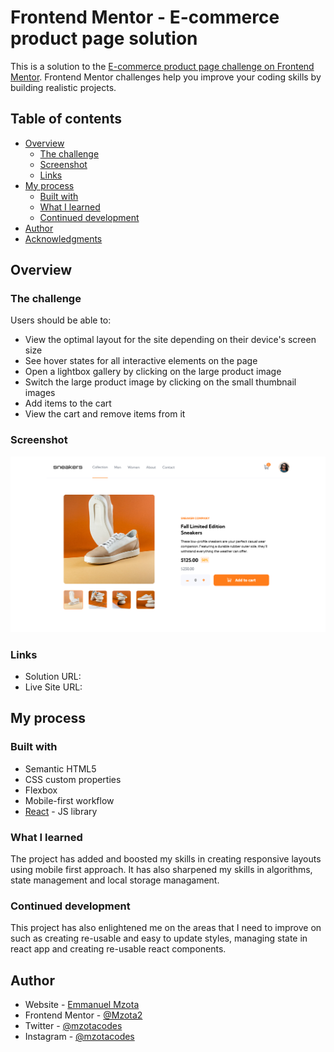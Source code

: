 # Frontend Mentor - E-commerce product page solution

This is a solution to the [E-commerce product page challenge on Frontend Mentor](https://www.frontendmentor.io/challenges/ecommerce-product-page-UPsZ9MJp6). Frontend Mentor challenges help you improve your coding skills by building realistic projects.

## Table of contents

- [Overview](#overview)
  - [The challenge](#the-challenge)
  - [Screenshot](#screenshot)
  - [Links](#links)
- [My process](#my-process)
  - [Built with](#built-with)
  - [What I learned](#what-i-learned)
  - [Continued development](#continued-development)
- [Author](#author)
- [Acknowledgments](#acknowledgments)

## Overview

### The challenge

Users should be able to:

- View the optimal layout for the site depending on their device's screen size
- See hover states for all interactive elements on the page
- Open a lightbox gallery by clicking on the large product image
- Switch the large product image by clicking on the small thumbnail images
- Add items to the cart
- View the cart and remove items from it

### Screenshot

![](./src/images/pjscreenshot.png)


### Links

- Solution URL: [](https://github.com/Mzota2/SneakersSite)
- Live Site URL: [](https://mzota2.github.io/SneakersSite/)

## My process

### Built with

- Semantic HTML5
- CSS custom properties
- Flexbox
- Mobile-first workflow
- [React](https://reactjs.org/) - JS library

### What I learned

The project has added and boosted my skills in creating responsive layouts using mobile first approach. It has also sharpened my skills in algorithms, state management and local storage managament.


### Continued development

This project has also enlightened me on the areas that I need to improve on such as creating re-usable and easy to update styles,  managing state in react app and creating re-usable react components.


## Author

- Website - [Emmanuel Mzota](https://mzota-portfolio.onrender.com/)
- Frontend Mentor - [@Mzota2](https://www.frontendmentor.io/profile/Mzota2)
- Twitter - [@mzotacodes](https://www.twitter.com/mzotacodes)
- Instagram - [@mzotacodes](https://www.instagram.com/mzotacodes)

